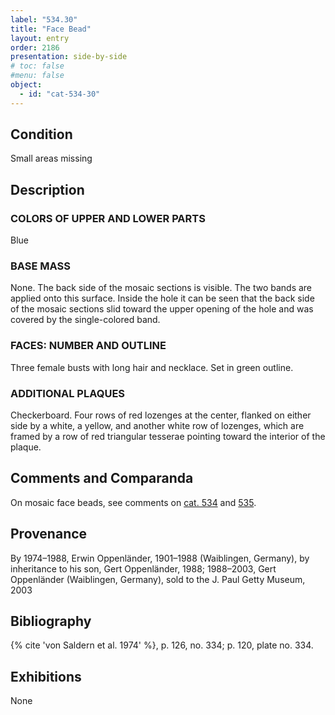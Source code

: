 ```yaml
---
label: "534.30"
title: "Face Bead"
layout: entry
order: 2186
presentation: side-by-side
# toc: false
#menu: false 
object:
  - id: "cat-534-30"
---
```


## Condition

Small areas  missing

## Description

### COLORS OF UPPER AND LOWER PARTS

Blue

### BASE MASS

None. The back side of the mosaic sections is visible. The two bands are applied onto this surface. Inside the hole it can be seen that the back side of the mosaic sections slid toward the upper opening of the hole and was covered by the single-colored band.

### FACES: NUMBER AND OUTLINE

Three female busts with long hair and necklace. Set in green outline.

### ADDITIONAL PLAQUES 

Checkerboard. Four rows of red lozenges at the center, flanked on either side by a white, a yellow, and another white row of lozenges, which are framed by a row of red triangular tesserae pointing toward the interior of the plaque.

## Comments and Comparanda

On mosaic face beads, see comments on [cat. 534](/catalogue/cat-534) and [535](/catalogue/cat-535).

## Provenance

By 1974–1988, Erwin Oppenländer, 1901–1988 (Waiblingen, Germany), by inheritance to his son, Gert Oppenländer, 1988; 1988–2003, Gert Oppenländer (Waiblingen, Germany), sold to the J. Paul Getty Museum, 2003

## Bibliography

{% cite 'von Saldern et al. 1974' %}, p. 126, no. 334; p. 120, plate no. 334.

## Exhibitions

None